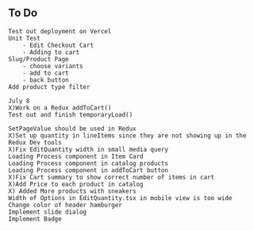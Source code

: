 ## To Do
    Test out deployment on Vercel
    Unit Test
        - Edit Checkout Cart
        - Adding to cart
    Slug/Product Page
        - choose variants
        - add to cart
        - back button
    Add product type filter

    July 8
    X)Work on a Redux addToCart()
    Test out and finish temporaryLoad()
    
    SetPageValue should be used in Redux
    X)Set up quantity in lineItems since they are not showing up in the Redux Dev tools
    X)Fix EditQuantity width in small media query
    Loading Process component in Item Card
    Loading Process component in catalog products
    Loading Process component in addToCart button
    X)Fix Cart summary to show correct number of items in cart 
    X)Add Price to each product in catalog
    X) Added More products with sneakers
    Width of Options in EditQuantity.tsx in mobile view is too wide
    Change color of header hamburger
    Implement slide dialog
    Implement Badge